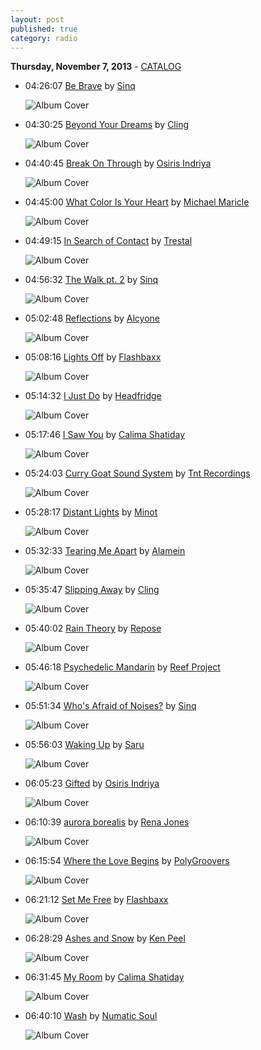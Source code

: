 ```yaml
---
layout: post
published: true
category: radio
---
```


**Thursday, November  7, 2013** - [CATALOG](/2013/11/07/sinq-radio-catalog)

*   04:26:07  [Be Brave](http://goo.gl/PA2N4L) by [Sinq](http://www.last.fm/music/Sinq)

    ![Album Cover](http://userserve-ak.last.fm/serve/174s/21747603.jpg "Passage LP")

*   04:30:25  [Beyond Your Dreams](http://goo.gl/EW4elX) by [Cling](http://www.last.fm/music/Cling)

    ![Album Cover](http://userserve-ak.last.fm/serve/174s/47214121.jpg "Live Versions (Official Release)")

*   04:40:45  [Break On Through](http://goo.gl/v3Nhzm) by [Osiris Indriya](http://www.last.fm/music/Osiris+Indriya)

    ![Album Cover](http://userserve-ak.last.fm/serve/174s/39885825.jpg "Break On Through EP")

*   04:45:00  [What Color Is Your Heart](http://goo.gl/ADPV8r) by [Michael Maricle](http://www.last.fm/music/Michael+Maricle)

    ![Album Cover](http://userserve-ak.last.fm/serve/174s/30567603.jpg "French Press")

*   04:49:15  [In Search of Contact](http://goo.gl/HNL5fY) by [Trestal](http://www.last.fm/music/Trestal)

    ![Album Cover](http://userserve-ak.last.fm/serve/174s/85798291.jpg "Chillville")

*   04:56:32  [The Walk pt. 2](http://goo.gl/8D5Uy8) by [Sinq](http://www.last.fm/music/Sinq)

    ![Album Cover](http://userserve-ak.last.fm/serve/174s/21747603.jpg "Passage LP")

*   05:02:48  [Reflections](http://goo.gl/eOc17g) by [Alcyone](http://www.last.fm/music/Alcyone)

    ![Album Cover](http://userserve-ak.last.fm/serve/174s/52853361.jpg "The Stars Are Real")

*   05:08:16  [Lights Off](http://goo.gl/Gkvjfi) by [Flashbaxx](http://www.last.fm/music/Flashbaxx)

    ![Album Cover](http://userserve-ak.last.fm/serve/174s/43004019.jpg "Days At the Sea")

*   05:14:32  [I Just Do](http://goo.gl/Nq8lsQ) by [Headfridge](http://www.last.fm/music/Headfridge)

    ![Album Cover](http://userserve-ak.last.fm/serve/174s/33150171.jpg "Chill Pill Vol. 2")

*   05:17:46  [I Saw You](http://goo.gl/14sN21) by [Calima Shatiday](http://www.last.fm/music/Calima+Shatiday)

    ![Album Cover](http://userserve-ak.last.fm/serve/174s/83548323.jpg "Poolside II")

*   05:24:03  [Curry Goat Sound System](http://goo.gl/SIe7z4) by [Tnt Recordings](http://www.last.fm/music/Tnt+Recordings)

    ![Album Cover](http://userserve-ak.last.fm/serve/174s/8958611.jpg "TNT")

*   05:28:17  [Distant Lights](http://goo.gl/wJ2rDC) by [Minot](http://www.last.fm/music/Minot)

    ![Album Cover](http://userserve-ak.last.fm/serve/174s/73704488.jpg "Distant Lights")

*   05:32:33  [Tearing Me Apart](http://goo.gl/bZvCIy) by [Alamein](http://www.last.fm/music/Alamein)

    ![Album Cover](http://userserve-ak.last.fm/serve/174s/8983543.jpg "Rhetorical Question EP")

*   05:35:47  [Slipping Away](http://goo.gl/IXE7FH) by [Cling](http://www.last.fm/music/Cling)

    ![Album Cover](http://userserve-ak.last.fm/serve/174s/78312800.jpg "Sonic Spells")

*   05:40:02  [Rain Theory](http://goo.gl/uidSqP) by [Repose](http://www.last.fm/music/Repose)

    ![Album Cover](http://userserve-ak.last.fm/serve/174s/86423087.jpg "After the Equinox")

*   05:46:18  [Psychedelic Mandarin](http://goo.gl/hyvogO) by [Reef Project](http://www.last.fm/music/Reef+Project)

    ![Album Cover](http://userserve-ak.last.fm/serve/174s/57249651.jpg "Adrift")

*   05:51:34  [Who's Afraid of Noises?](http://goo.gl/PtfqXB) by [Sinq](http://www.last.fm/music/Sinq)

    ![Album Cover](http://userserve-ak.last.fm/serve/174s/21747603.jpg "Passage LP")

*   05:56:03  [Waking Up](http://goo.gl/5b742u) by [Saru](http://www.last.fm/music/Saru)

    ![Album Cover](http://images.amazon.com/images/P/B00005J72F.01.MZZZZZZZ.jpg "Downtempo Dojo")

*   06:05:23  [Gifted](http://goo.gl/n3yHI5) by [Osiris Indriya](http://www.last.fm/music/Osiris+Indriya)

    ![Album Cover](http://userserve-ak.last.fm/serve/174s/39885825.jpg "Break On Through EP")

*   06:10:39  [aurora borealis](http://goo.gl/mnlVdX) by [Rena Jones](http://www.last.fm/music/Rena+Jones)

    ![Album Cover](http://userserve-ak.last.fm/serve/174s/33037807.jpg "Driftwood")

*   06:15:54  [Where the Love Begins](http://goo.gl/LfeS65) by [PolyGroovers](http://www.last.fm/music/PolyGroovers)

    ![Album Cover](http://userserve-ak.last.fm/serve/174s/27388045.jpg "Trips and Ticks")

*   06:21:12  [Set Me Free](http://goo.gl/WlJ4wY) by [Flashbaxx](http://www.last.fm/music/Flashbaxx)

    ![Album Cover](http://userserve-ak.last.fm/serve/174s/43569023.jpg "Best Of Diamonds & Pearls Lounge (A Fine Selection from the Volumes 1 to 3)")

*   06:28:29  [Ashes and Snow](http://goo.gl/MvBBSz) by [Ken Peel](http://www.last.fm/music/Ken+Peel)

    ![Album Cover](http://userserve-ak.last.fm/serve/174s/8970705.jpg "Marginal")

*   06:31:45  [My Room](http://goo.gl/pvjQyZ) by [Calima Shatiday](http://www.last.fm/music/Calima+Shatiday)

    ![Album Cover](http://userserve-ak.last.fm/serve/174s/83074583.jpg "Detroit")

*   06:40:10  [Wash](http://goo.gl/3XSniQ) by [Numatic Soul](http://www.last.fm/music/Numatic+Soul)

    ![Album Cover](http://userserve-ak.last.fm/serve/174s/33152315.jpg "Clean Machine")

